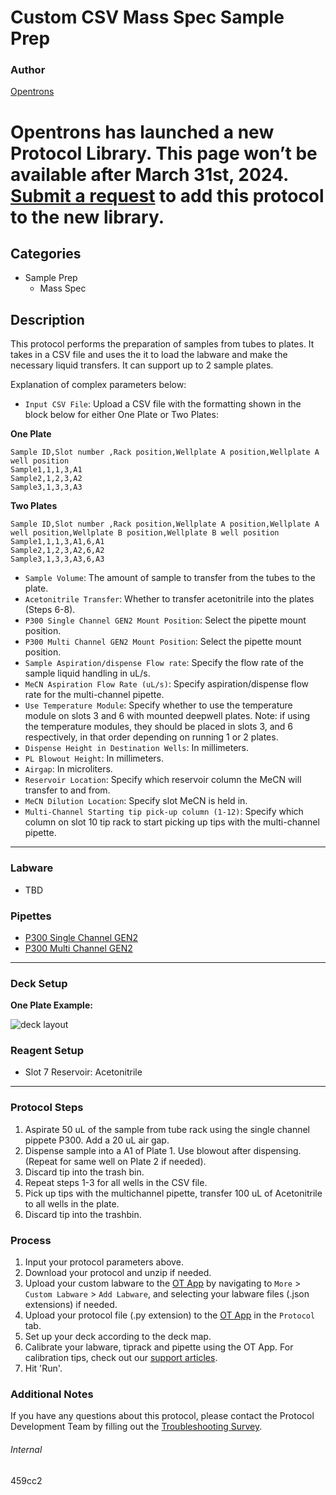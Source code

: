 # Custom CSV Mass Spec Sample Prep

### Author
[Opentrons](https://opentrons.com/)


# Opentrons has launched a new Protocol Library. This page won’t be available after March 31st, 2024. [Submit a request](https://docs.google.com/forms/d/e/1FAIpQLSdYYp9QCKow4nn0KlCVsMS3HX0eJ0N9O7-erajKvcpT0lWbSg/viewform) to add this protocol to the new library.

## Categories
* Sample Prep
	* Mass Spec

## Description
This protocol performs the preparation of samples from tubes to plates. It takes in a CSV file and uses the it to load the labware and make the necessary liquid transfers. It can support up to 2 sample plates.

Explanation of complex parameters below:
* `Input CSV File`: Upload a CSV file with the formatting shown in the block below for either One Plate or Two Plates:

**One Plate**
```
Sample ID,Slot number ,Rack position,Wellplate A position,Wellplate A well position
Sample1,1,1,3,A1
Sample2,1,2,3,A2
Sample3,1,3,3,A3
```

**Two Plates**
```
Sample ID,Slot number ,Rack position,Wellplate A position,Wellplate A well position,Wellplate B position,Wellplate B well position
Sample1,1,1,3,A1,6,A1
Sample2,1,2,3,A2,6,A2
Sample3,1,3,3,A3,6,A3
```

* `Sample Volume`: The amount of sample to transfer from the tubes to the plate.
* `Acetonitrile Transfer`: Whether to transfer acetonitrile into the plates (Steps 6-8).
* `P300 Single Channel GEN2 Mount Position`: Select the pipette mount position.
* `P300 Multi Channel GEN2 Mount Position`: Select the pipette mount position.
* `Sample Aspiration/dispense Flow rate`: Specify the flow rate of the sample liquid handling in uL/s.
* `MeCN Aspiration Flow Rate (uL/s)`: Specify aspiration/dispense flow rate for the multi-channel pipette.
* `Use Temperature Module`: Specify whether to use the temperature module on slots 3 and 6 with mounted deepwell plates. Note: if using the temperature modules, they should be placed in slots 3, and 6 respectively, in that order depending on running 1 or 2 plates.
* `Dispense Height in Destination Wells`: In millimeters.
* `PL Blowout Height`: In millimeters.
* `Airgap`: In microliters.
* `Reservoir Location`: Specify which reservoir column the MeCN will transfer to and from.
* `MeCN Dilution Location`: Specify slot MeCN is held in.
* `Multi-Channel Starting tip pick-up column (1-12)`: Specify which column on slot 10 tip rack to start picking up tips with the multi-channel pipette. 


---

### Labware
* TBD

### Pipettes
* [P300 Single Channel GEN2](https://shop.opentrons.com/collections/ot-2-robot/products/single-channel-electronic-pipette?variant=5984549109789)
* [P300 Multi Channel GEN2](https://shop.opentrons.com/collections/ot-2-robot/products/8-channel-electronic-pipette?variant=5984202489885)

---

### Deck Setup

**One Plate Example:**

![deck layout](https://opentrons-protocol-library-website.s3.amazonaws.com/custom-README-images/459cc2/459cc2-layout.png)

### Reagent Setup
* Slot 7 Reservoir: Acetonitrile

---

### Protocol Steps
1. Aspirate 50 uL of the sample from tube rack using the single channel pippete P300. Add a 20 uL air gap.					
2. Dispense sample into a A1 of Plate 1. Use blowout after dispensing. (Repeat for same well on Plate 2 if needed).
3. Discard tip into the trash bin.
4. Repeat steps 1-3 for all wells in the CSV file.
5. Pick up tips with the multichannel pipette, transfer 100 uL of Acetonitrile to all wells in the plate.
6. Discard tip into the trashbin.

### Process
1. Input your protocol parameters above.
2. Download your protocol and unzip if needed.
3. Upload your custom labware to the [OT App](https://opentrons.com/ot-app) by navigating to `More` > `Custom Labware` > `Add Labware`, and selecting your labware files (.json extensions) if needed.
4. Upload your protocol file (.py extension) to the [OT App](https://opentrons.com/ot-app) in the `Protocol` tab.
5. Set up your deck according to the deck map.
6. Calibrate your labware, tiprack and pipette using the OT App. For calibration tips, check out our [support articles](https://support.opentrons.com/en/collections/1559720-guide-for-getting-started-with-the-ot-2).
7. Hit 'Run'.

### Additional Notes
If you have any questions about this protocol, please contact the Protocol Development Team by filling out the [Troubleshooting Survey](https://protocol-troubleshooting.paperform.co/).

###### Internal
459cc2

